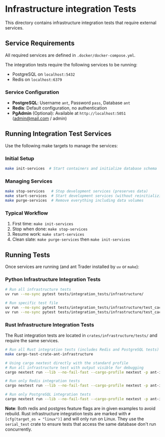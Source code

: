 # Infrastructure integration Tests

This directory contains infrastructure integration tests that require external services.

## Service Requirements
All required services are defined in `.docker/docker-compose.yml`.

The integration tests require the following services to be running:

- PostgreSQL on `localhost:5432`
- Redis on `localhost:6379`

### Service Configuration

- **PostgreSQL**: Username `ant`, Password `pass`, Database `ant`
- **Redis**: Default configuration, no authentication
- **PgAdmin** (Optional): Available at `http://localhost:5051` (<admin@mail.com> / admin)

## Running Integration Test Services
Use the following make targets to manage the services:

### Initial Setup

```bash
make init-services  # Start containers and initialize database schema
```

### Managing Services

```bash
make stop-services   # Stop development services (preserves data)
make start-services  # Start development services (without reinitializing database)
make purge-services  # Remove everything including data volumes
```

### Typical Workflow

1. First time: `make init-services`
2. Stop when done: `make stop-services`
3. Resume work: `make start-services`
4. Clean slate: `make purge-services` then `make init-services`

## Running Tests
Once services are running (and ant Trader installed by `uv` or `make`):

### Python Infrastructure Integration Tests

```bash
# Run all infrastructure tests
uv run --no-sync pytest tests/integration_tests/infrastructure/

# Run specific test file
uv run --no-sync pytest tests/integration_tests/infrastructure/test_cache_database_redis.py
uv run --no-sync pytest tests/integration_tests/infrastructure/test_cache_database_postgres.py
```

### Rust Infrastructure Integration Tests
The Rust integration tests are located in `crates/infrastructure/tests/` and require the same services.

```bash
# Run all Rust integration tests (includes Redis and PostgreSQL tests)
make cargo-test-crate-ant-infrastructure

# Using cargo nextest directly with the standard profile
# Run all infrastructure test with output visible for debugging
cargo nextest run --lib --no-fail-fast --cargo-profile nextest -p ant-infrastructure --features redis,postgres --no-capture

# Run only Redis integration tests
cargo nextest run --lib --no-fail-fast --cargo-profile nextest -p ant-infrastructure --features redis,postgres -E 'test(test_cache_redis)'

# Run only PostgreSQL integration tests
cargo nextest run --lib --no-fail-fast --cargo-profile nextest -p ant-infrastructure --features redis,postgres -E 'test(test_cache_postgres) or test(test_cache_database_postgres)'

```

**Note**: Both redis and postgres feature flags are in given examples to avoid rebuild.
Rust infrastructure integration tests are marked with `#[cfg(target_os = "linux")]` and will only run on Linux.
They use the `serial_test` crate to ensure tests that access the same database don't run concurrently.
